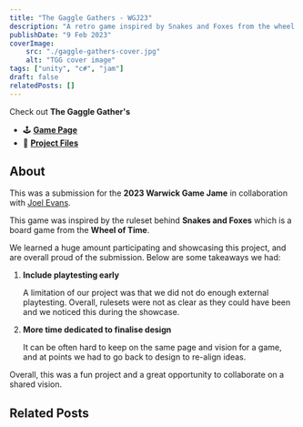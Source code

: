```yaml
---
title: "The Gaggle Gathers - WGJ23"
description: "A retro game inspired by Snakes and Foxes from the wheel of time."
publishDate: "9 Feb 2023"
coverImage:
    src: "./gaggle-gathers-cover.jpg"
    alt: "TGG cover image"
tags: ["unity", "c#", "jam"]
draft: false
relatedPosts: []
---
```


Check out **The Gaggle Gather's**
- 🕹️ [**Game Page**](https://henryha993.itch.io/the-gaggle-gathers)
- 💾 [**Project Files**](https://github.com/HenryHa993/Geese-Game)

## About
This was a submission for the **2023 Warwick Game Jame** in collaboration with [Joel Evans](https://www.linkedin.com/in/joel-evans-dev/).

This game was inspired by the ruleset behind **Snakes and Foxes** which is a board game from the **Wheel of Time**.

We learned a huge amount participating and showcasing this project, and are overall proud of the submission. Below are some takeaways we had:
1. **Include playtesting early**

    A limitation of our project was that we did not do enough external playtesting. Overall, rulesets were not as clear as they could have been and we noticed this during the showcase.

2. **More time dedicated to finalise design**

    It can be often hard to keep on the same page and vision for a game, and at points we had to go back to design to re-align ideas.

Overall, this was a fun project and a great opportunity to collaborate on a shared vision.

## Related Posts